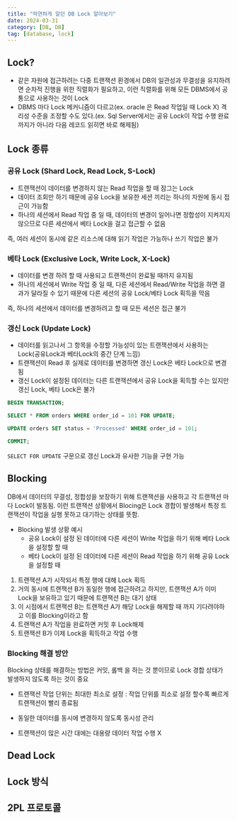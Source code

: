```yaml
---
title: "막연하게 알던 DB Lock 알아보기"
date: 2024-03-31
category: [DB, DB]
tag: [database, lock]
---
```


## Lock?

- 같은 자원에 접근하려는 다중 트랜잭션 환경에서 DB의 일관성과 무결성을 유지하려면 순차적 진행을 위한 직렬화가 필요하고, 이런 직렬화를 위해 모든 DBMS에서 공통으로 사용하는 것이 Lock
- DBMS 마다 Lock 메커니즘이 다르고(ex. oracle 은 Read 작업일 때 Lock X) 격리성 수준을 조정할 수도 있다.(ex. Sql Server에서는 공유 Lock이 작업 수행 완료까지가 아니라 다음 레코드 읽히면 바로 해제됨)

## Lock 종류

### 공유 Lock (Shard Lock, Read Lock, S-Lock)

- 트랜잭션이 데이터를 변경하지 않는 Read 작업을 할 때 잠그는 Lock
- 데이터 조회만 하기 때문에 공유 Lock을 보유한 세션 끼리는 하나의 자원에 동시 접근이 가능함
- 하나의 세션에서 Read 작업 중 일 때, 데이터의 변경이 일어나면 정합성이 지켜지지 않으므로 다른 세션에서 베타 Lock을 걸고 접근할 수 없음

즉, 여러 세션이 동시에 같은 리소스에 대해 읽기 작업은 가능하나 쓰기 작업은 불가

### 베타 Lock (Exclusive Lock, Write Lock, X-Lock)

- 데이터를 변경 하려 할 때 사용되고 트랜잭션이 완료될 때까지 유지됨
- 하나의 세션에서 Write 작업 중 일 때, 다른 세션에서 Read/Write 작업을 하면 결과가 달라질 수 있기 때문에 다른 세션의 공유 Lock/베타 Lock 획득을 막음

즉, 하나의 세션에서 데이터를 변경하려고 할 때 모든 세션은 접근 불가

### 갱신 Lock (Update Lock)

- 데이터를 읽고나서 그 항목을 수정할 가능성이 있는 트랜잭션에서 사용하는 Lock(공유Lock과 베타Lock의 중간 단계 느낌)
- 트랜잭션이 Read 후 실제로 데이터를 변경하면 갱신 Lock은 베타 Lock으로 변경됨
- 갱신 Lock이 설정된 데이터는 다른 트랜잭션에서 공유 Lock을 획득할 수는 있지만 갱신 Lock, 베타 Lock은 불가

```sql
BEGIN TRANSACTION;

SELECT * FROM orders WHERE order_id = 101 FOR UPDATE;

UPDATE orders SET status = 'Processed' WHERE order_id = 101;

COMMIT;
```

`SELECT FOR UPDATE` 구문으로 갱신 Lock과 유사한 기능을 구현 가능

## Blocking

DB에서 데이터의 무결성, 정합성을 보장하기 위해 트랜잭션을 사용하고 각 트랜잭션 마다 Lock이 발동됨.
이런 트랜잭션 상황에서 Blocing은 Lock 경합이 발생해서 특정 트랜잭션이 작업을 실행 못하고 대기하는 상태를 뜻함.

- Blocking 발생 상황 예시
    - 공유 Lock이 설정 된 데이터에 다른 세션이 Write 작업을 하기 위해 베타 Lock을 설정할 할 때
    - 베타 Lock이 설정 된 데이터에 다른 세션이 Read 작업을 하기 위해 공유 Lock을 설정할 때

1. 트랜잭션 A가 시작되서 특정 행에 대해 Lock 획득
2. 거의 동시에 트랜잭션 B가 동일한 행에 접근하려고 하지만, 트랜잭션 A가 이미 Lock을 보유하고 있기 때문에 트랜잭션 B는 대기 상태
3. 이 시점에서 트랜잭션 B는 트랜잭션 A가 해당 Lock을 해제할 때 까지 기다려야하고 이를 Blocking이라고 함
4. 트랜잭션 A가 작업을 완료하면 커밋 후 Lock해제
5. 트랜잭션 B가 이제 Lock을 획득하고 작업 수행

### Blocking 해결 방안

Blocking 상태를 해결하는 방법은 커밋, 롤백 을 하는 것 뿐이므로 Lock 경합 상태가 발생하지 않도록 하는 것이 중요

- 트랜잭션 작업 단위는 최대한 최소로 설정 : 작업 단위를 최소로 설정 할수록 빠르게 트랜잭션이 빨리 종료됨

- 동일한 데이터를 동시에 변경하지 않도록 동시성 관리

- 트랜잭션이 많은 시간 대에는 대용량 데이터 작업 수행 X

## Dead Lock

## Lock 방식

## 2PL 프로토콜
